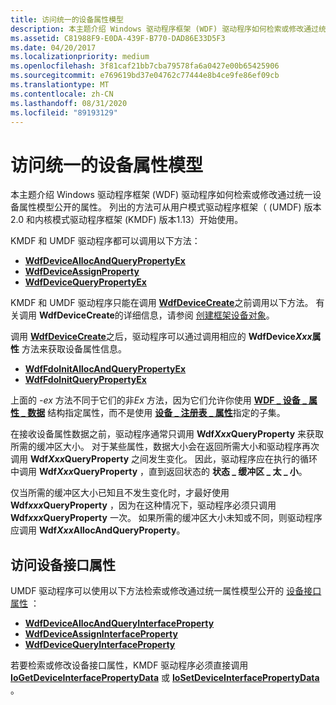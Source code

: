 ```yaml
---
title: 访问统一的设备属性模型
description: 本主题介绍 Windows 驱动程序框架 (WDF) 驱动程序如何检索或修改通过统一设备属性模型公开的属性。
ms.assetid: C81988F9-E0DA-439F-B770-DAD86E33D5F3
ms.date: 04/20/2017
ms.localizationpriority: medium
ms.openlocfilehash: 3f81caf21bb7cba79578fa6a0427e00b65425906
ms.sourcegitcommit: e769619bd37e04762c77444e8b4ce9fe86ef09cb
ms.translationtype: MT
ms.contentlocale: zh-CN
ms.lasthandoff: 08/31/2020
ms.locfileid: "89193129"
---
```

# <a name="accessing-the-unified-device-property-model"></a>访问统一的设备属性模型


本主题介绍 Windows 驱动程序框架 (WDF) 驱动程序如何检索或修改通过统一设备属性模型公开的属性。 列出的方法可从用户模式驱动程序框架（ (UMDF) 版本2.0 和内核模式驱动程序框架 (KMDF) 版本1.13）开始使用。

KMDF 和 UMDF 驱动程序都可以调用以下方法：

-   [**WdfDeviceAllocAndQueryPropertyEx**](/windows-hardware/drivers/ddi/wdfdevice/nf-wdfdevice-wdfdeviceallocandquerypropertyex)
-   [**WdfDeviceAssignProperty**](/windows-hardware/drivers/ddi/wdfdevice/nf-wdfdevice-wdfdeviceassignproperty)
-   [**WdfDeviceQueryPropertyEx**](/windows-hardware/drivers/ddi/wdfdevice/nf-wdfdevice-wdfdevicequerypropertyex)

KMDF 和 UMDF 驱动程序只能在调用 [**WdfDeviceCreate**](/windows-hardware/drivers/ddi/wdfdevice/nf-wdfdevice-wdfdevicecreate)之前调用以下方法。 有关调用 **WdfDeviceCreate**的详细信息，请参阅 [创建框架设备对象](creating-a-framework-device-object.md)。

调用 [**WdfDeviceCreate**](/windows-hardware/drivers/ddi/wdfdevice/nf-wdfdevice-wdfdevicecreate)之后，驱动程序可以通过调用相应的 **WdfDevice*Xxx*属性** 方法来获取设备属性信息。

-   [**WdfFdoInitAllocAndQueryPropertyEx**](/windows-hardware/drivers/ddi/wdffdo/nf-wdffdo-wdffdoinitallocandquerypropertyex)
-   [**WdfFdoInitQueryPropertyEx**](/windows-hardware/drivers/ddi/wdffdo/nf-wdffdo-wdffdoinitquerypropertyex)

上面的 *-ex* 方法不同于它们的非*Ex* 方法，因为它们允许你使用 [**WDF \_ 设备 \_ 属性 \_ 数据**](/windows-hardware/drivers/ddi/wdfdevice/ns-wdfdevice-_wdf_device_property_data) 结构指定属性，而不是使用 [**设备 \_ 注册表 \_ 属性**](https://docs.microsoft.com/windows-hardware/drivers/ddi/wudfwdm/ne-wudfwdm-device_registry_property)指定的子集。

在接收设备属性数据之前，驱动程序通常只调用 **Wdf*Xxx*QueryProperty** 来获取所需的缓冲区大小。 对于某些属性，数据大小会在返回所需大小和驱动程序再次调用 **Wdf*Xxx*QueryProperty** 之间发生变化。 因此，驱动程序应在执行的循环中调用 **Wdf*Xxx*QueryProperty** ，直到返回状态的 **状态 \_ 缓冲区 \_ 太 \_ 小**。

仅当所需的缓冲区大小已知且不发生变化时，才最好使用 **Wdf*xxx*QueryProperty** ，因为在这种情况下，驱动程序必须只调用 **Wdf*xxx*QueryProperty** 一次。 如果所需的缓冲区大小未知或不同，则驱动程序应调用 **Wdf*Xxx*AllocAndQueryProperty**。

## <a name="accessing-device-interface-properties"></a>访问设备接口属性


UMDF 驱动程序可以使用以下方法检索或修改通过统一属性模型公开的 [设备接口属性](/previous-versions/ff541409(v=vs.85)) ：

-   [**WdfDeviceAllocAndQueryInterfaceProperty**](/windows-hardware/drivers/ddi/wdfdevice/nf-wdfdevice-wdfdeviceallocandqueryinterfaceproperty)
-   [**WdfDeviceAssignInterfaceProperty**](/windows-hardware/drivers/ddi/wdfdevice/nf-wdfdevice-wdfdeviceassigninterfaceproperty)
-   [**WdfDeviceQueryInterfaceProperty**](/windows-hardware/drivers/ddi/wdfdevice/nf-wdfdevice-wdfdevicequeryinterfaceproperty)

若要检索或修改设备接口属性，KMDF 驱动程序必须直接调用 [**IoGetDeviceInterfacePropertyData**](/windows-hardware/drivers/ddi/wdm/nf-wdm-iogetdeviceinterfacepropertydata) 或 [**IoSetDeviceInterfacePropertyData**](/windows-hardware/drivers/ddi/wdm/nf-wdm-iosetdeviceinterfacepropertydata) 。

 

